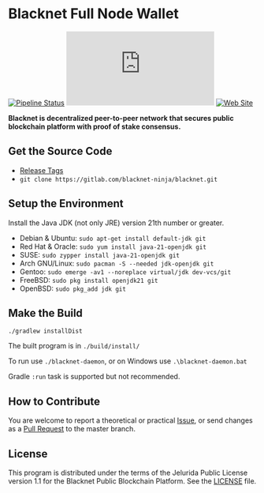 # Blacknet Full Node Wallet

[![Pipeline Status][]](https://gitlab.com/blacknet-ninja/blacknet/pipelines)
[![Web Chat][]](https://app.element.io/#/room/#blacknet-space:matrix.org)
[![Web Site][]](https://blacknet.ninja)

**Blacknet is decentralized peer-to-peer network that secures public blockchain platform with proof of stake consensus.**

## Get the Source Code

- [Release Tags][]
- `git clone https://gitlab.com/blacknet-ninja/blacknet.git`

## Setup the Environment

Install the Java JDK (not only JRE) version 21th number or greater.

- Debian & Ubuntu: `sudo apt-get install default-jdk git`
- Red Hat & Oracle: `sudo yum install java-21-openjdk git`
- SUSE: `sudo zypper install java-21-openjdk git`
- Arch GNU/Linux: `sudo pacman -S --needed jdk-openjdk git`
- Gentoo: `sudo emerge -av1 --noreplace virtual/jdk dev-vcs/git`
- FreeBSD: `sudo pkg install openjdk21 git`
- OpenBSD: `sudo pkg_add jdk git`

## Make the Build

```
./gradlew installDist
```

The built program is in `./build/install/`

To run use `./blacknet-daemon`, or on Windows use `.\blacknet-daemon.bat`

Gradle `:run` task is supported but not recommended.

## How to Contribute

You are welcome to report a theoretical or practical [Issue][],
or send changes as a [Pull Request][] to the master branch.

## License

This program is distributed under the terms of the Jelurida Public License
version 1.1 for the Blacknet Public Blockchain Platform. See the [LICENSE][] file.

[Issue]: https://gitlab.com/blacknet-ninja/blacknet/issues
[LICENSE]: https://gitlab.com/blacknet-ninja/blacknet/-/blob/master/LICENSE.txt
[Pipeline Status]: https://gitlab.com/blacknet-ninja/blacknet/badges/master/pipeline.svg
[Pull Request]: https://gitlab.com/blacknet-ninja/blacknet/-/merge_requests
[Release Tags]: https://gitlab.com/blacknet-ninja/blacknet/-/tags
[Web Chat]: https://img.shields.io/matrix/blacknet:matrix.org
[Web Site]: https://img.shields.io/website?url=https%3A%2F%2Fblacknet.ninja
